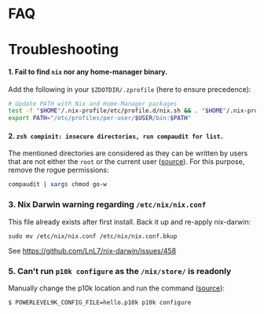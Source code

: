 # FAQ

# Troubleshooting

#### 1. Fail to find `nix` nor any home-manager binary.

Add the following in your `$ZDOTDIR/.zprofile` (here to ensure precedence):
```sh
# Update PATH with Nix and Home-Manager packages
test -f "$HOME"/.nix-profile/etc/profile.d/nix.sh && . "$HOME"/.nix-profile/etc/profile.d/nix.sh
export PATH="/etc/profiles/per-user/$USER/bin:$PATH"
```

#### 2. `zsh compinit: insecure directories, run compaudit for list.`

The mentioned directories are considered as they can be written by users that are not either the `root` or the current user ([source](http://zsh.sourceforge.net/Doc/Release/Completion-System.html##Use-of-compinit)). For this purpose, remove the rogue permissions:
```sh
compaudit | xargs chmod go-w
```

### 3. Nix Darwin warning regarding `/etc/nix/nix.conf`

This file already exists after first install. Back it up and re-apply nix-darwin:
```shell
sudo mv /etc/nix/nix.conf /etc/nix/nix.conf.bkup
```

See https://github.com/LnL7/nix-darwin/issues/458

### 5. Can't run `p10k configure` as the `/nix/store/` is readonly

Manually change the p10k location and run the command ([source](https://github.com/romkatv/powerlevel10k/issues/967)):
```shell
$ POWERLEVEL9K_CONFIG_FILE=hello.p10k p10k configure
```
